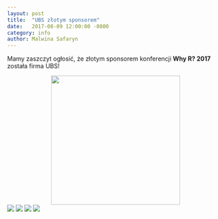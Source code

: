 ```yaml
---
layout: post
title:  "UBS złotym sponsorem"
date:   2017-08-09 12:00:00 -0800
category: info
author: Malwina Safaryn
---
```


Mamy zaszczyt ogłosić, że złotym sponsorem konferencji **Why R? 2017** została firma UBS!

<center>
<img src="/blog/img/UBS/logo.svg" align="middle" height="300px" width="300px">
</center>

<img src="/blog/img/UBS/v2/opis.jpg">
<img src="/blog/img/UBS/v2/ryzyko.jpg">
<img src="/blog/img/UBS/v2/zespol.jpg">
<img src="/blog/img/UBS/v2/modele.jpg">
